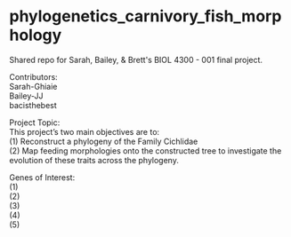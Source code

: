 # phylogenetics_carnivory_fish_morphology
Shared repo for Sarah, Bailey, & Brett's BIOL 4300 - 001 final project.

Contributors:<br>
Sarah-Ghiaie<br>
Bailey-JJ<br>
bacisthebest


Project Topic:<br> 
This project’s two main objectives are to:<br> 
(1) Reconstruct a phylogeny of the Family Cichlidae<br> 
(2) Map feeding morphologies onto the constructed tree to investigate the evolution of these traits across the phylogeny. 


Genes of Interest:<br>
(1)<br>
(2)<br>
(3)<br>
(4)<br>
(5)<br>
